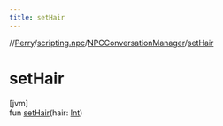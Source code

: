 ```yaml
---
title: setHair
---
```

//[Perry](../../../index.html)/[scripting.npc](../index.html)/[NPCConversationManager](index.html)/[setHair](set-hair.html)



# setHair



[jvm]\
fun [setHair](set-hair.html)(hair: [Int](https://kotlinlang.org/api/latest/jvm/stdlib/kotlin/-int/index.html))




